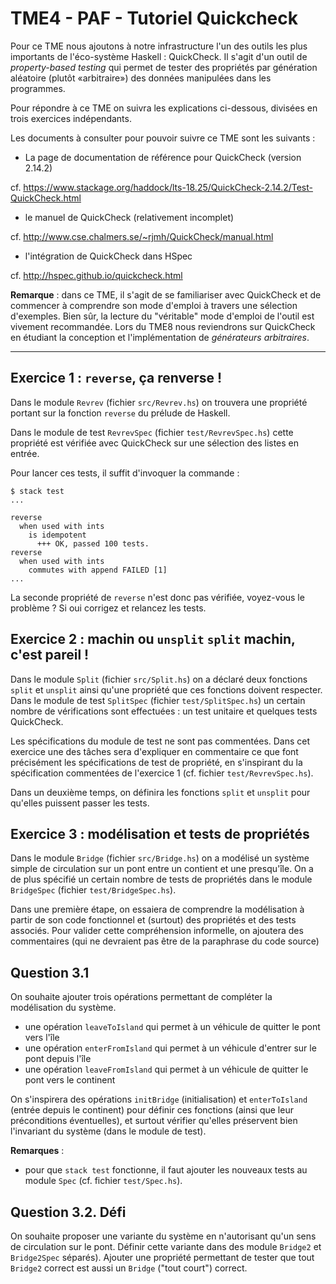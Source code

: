 
TME4 - PAF - Tutoriel Quickcheck
================================

Pour ce TME nous ajoutons à notre infrastructure l'un des outils les
plus importants de l'éco-système Haskell : QuickCheck.  Il s'agit d'un
outil de *property-based testing* qui permet de tester des propriétés
par génération aléatoire (plutôt «arbitraire») des données manipulées dans les programmes.

Pour répondre à ce TME on suivra les explications ci-dessous, divisées
en trois exercices indépendants.

Les documents à consulter pour pouvoir suivre ce TME sont les suivants :

 - La page de documentation de référence pour QuickCheck (version 2.14.2)

cf. https://www.stackage.org/haddock/lts-18.25/QuickCheck-2.14.2/Test-QuickCheck.html

 - le manuel de QuickCheck (relativement incomplet)

cf. http://www.cse.chalmers.se/~rjmh/QuickCheck/manual.html

  - l'intégration de QuickCheck dans HSpec

cf. http://hspec.github.io/quickcheck.html


**Remarque** : dans ce TME, il s'agit de se familiariser avec QuickCheck et de commencer à comprendre son mode d'emploi à travers une sélection d'exemples. Bien sûr, la lecture du "véritable" mode d'emploi de l'outil est vivement recommandée. Lors du TME8 nous reviendrons sur QuickCheck en étudiant la conception et l'implémentation de *générateurs arbitraires*.

----

Exercice 1 : `reverse`, ça renverse !
----------

Dans le module `Revrev`  (fichier `src/Revrev.hs`) on trouvera une propriété
portant sur la fonction `reverse` du prélude de Haskell.

Dans le module de test `RevrevSpec` (fichier `test/RevrevSpec.hs`) cette
propriété est vérifiée avec QuickCheck sur une sélection des listes en
entrée.

Pour lancer ces tests, il suffit d'invoquer la commande :

```
$ stack test
...

reverse
  when used with ints
    is idempotent
      +++ OK, passed 100 tests.
reverse
  when used with ints
    commutes with append FAILED [1]
...

```

La seconde propriété de `reverse` n'est donc pas vérifiée, voyez-vous le problème ? Si oui corrigez et relancez les tests.

Exercice 2 : machin ou `unsplit` `split` machin, c'est pareil !
----------

Dans le module `Split` (fichier `src/Split.hs`) on a déclaré deux fonctions `split` et `unsplit`
 ainsi qu'une propriété que ces fonctions doivent respecter. Dans le module de test `SplitSpec`
 (fichier `test/SplitSpec.hs`) un certain nombre de vérifications sont effectuées : un test
 unitaire et quelques tests QuickCheck.

Les spécifications du module de test ne sont pas commentées. Dans cet exercice une des tâches
sera d'expliquer en commentaire ce que font précisément les spécifications de test de propriété,
 en s'inspirant du la spécification commentées de l'exercice 1 (cf. fichier `test/RevrevSpec.hs`).

Dans un deuxième temps, on définira les fonctions `split` et `unsplit` pour qu'elles puissent
passer les tests.

Exercice 3 : modélisation et tests de propriétés
----------

Dans le module `Bridge` (fichier `src/Bridge.hs`) on a modélisé un système simple de circulation
sur un pont entre un contient et une presqu'île. On a de plus spécifié un certain nombre
de tests de propriétés dans le module `BridgeSpec`  (fichier `test/BridgeSpec.hs`).

Dans une première étape, on essaiera de comprendre la modélisation à partir de son code fonctionnel
et (surtout) des propriétés et des tests associés.
Pour valider cette compréhension informelle, on ajoutera des commentaires (qui ne devraient pas être
de la paraphrase du code source)

Question 3.1
------------

On souhaite ajouter trois opérations permettant de compléter la modélisation du système.

 - une opération `leaveToIsland` qui permet à un véhicule de quitter le pont vers l'île
 - une opération `enterFromIsland` qui permet à un véhicule d'entrer sur le pont depuis l'île
 - une opération `leaveFromIsland` qui permet à un véhicule de quitter le pont vers le continent

On s'inspirera des opérations `initBridge` (initialisation) et  `enterToIsland` (entrée depuis le continent)
pour définir ces fonctions (ainsi que leur préconditions éventuelles), 
et surtout vérifier qu'elles préservent bien l'invariant du système (dans le module de test).

**Remarques** : 

 - pour que `stack test` fonctionne, il faut ajouter les nouveaux tests au
module `Spec` (cf. fichier `test/Spec.hs`).

Question 3.2. Défi
-------------

On souhaite proposer une variante du système en n'autorisant qu'un sens de circulation sur le pont.
Définir cette variante dans des module `Bridge2` et `Bridge2Spec` séparés).
Ajouter une propriété permettant de tester que tout `Bridge2` correct est aussi un `Bridge` ("tout court") correct.

